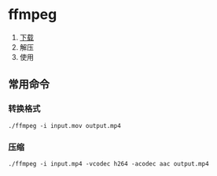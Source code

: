 # ffmpeg

1. [下载](https://www.ffmpeg.org/download.html)
2. 解压
3. 使用



## 常用命令

### 转换格式

`./ffmpeg -i input.mov output.mp4`



### 压缩

`./ffmpeg -i input.mp4 -vcodec h264 -acodec aac output.mp4`
